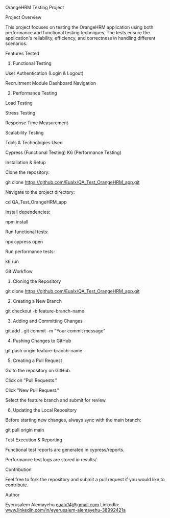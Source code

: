 OrangeHRM Testing Project

Project Overview

This project focuses on testing the OrangeHRM application using both performance and functional testing techniques. The tests ensure the application's reliability, efficiency, and correctness in handling different scenarios.

Features Tested

1. Functional Testing

User Authentication (Login & Logout)

Recruitment Module
Dashboard Navigation


2. Performance Testing

Load Testing

Stress Testing

Response Time Measurement

Scalability Testing

Tools & Technologies Used

Cypress (Functional Testing)
K6 (Performance Testing)


Installation & Setup

Clone the repository:

git clone https://github.com/Eualx/QA_Test_OrangeHRM_app.git

Navigate to the project directory:

cd QA_Test_OrangeHRM_app

Install dependencies:

npm install

Run functional tests:

npx cypress open

Run performance tests:

k6 run 

Git Workflow

1. Cloning the Repository

git clone https://github.com/Eualx/QA_Test_OrangeHRM_app.git

2. Creating a New Branch

git checkout -b feature-branch-name

3. Adding and Committing Changes

git add .
git commit -m "Your commit message"

4. Pushing Changes to GitHub

git push origin feature-branch-name

5. Creating a Pull Request

Go to the repository on GitHub.

Click on "Pull Requests."

Click "New Pull Request."

Select the feature branch and submit for review.

6. Updating the Local Repository

Before starting new changes, always sync with the main branch:

git pull origin main

Test Execution & Reporting

Functional test reports are generated in cypress/reports.

Performance test logs are stored in results/.

Contribution

Feel free to fork the repository and submit a pull request if you would like to contribute.

Author

Eyerusalem Alemayehu
eualx14j@gmail.com
LinkedIn: www.linkedin.com/in/eyerusalem-alemayehu-38992421a
